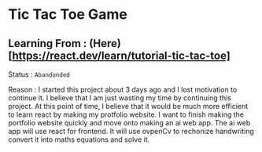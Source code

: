 # Tic Tac Toe Game

## Learning From : (Here)[https://react.dev/learn/tutorial-tic-tac-toe]

Status : `Abandonded`

Reason : I started this project about 3 days ago and I lost motivation to continue it. I believe that I am just wasting my time by continuing this project. At this point of time, I believe that it would be much more efficient to learn react by making my protfolio website. I want to finish making the portfolio website quickly and move onto making an ai web app. 
The ai web app will use react for frontend. It will use ovpenCv to rechonize handwriting convert it into maths equations and solve it.
